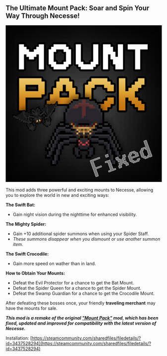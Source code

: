 ## The Ultimate Mount Pack: Soar and Spin Your Way Through Necesse!
![preview.png](src/main/resources/preview.png)

This mod adds three powerful and exciting mounts to Necesse, allowing you to explore the world in new and exciting ways:

**The Swift Bat:**
* Gain night vision during the nighttime for enhanced visibility.

**The Mighty Spider:**
* Gain +10 additional spider summons when using your Spider Staff.
* *These summons disappear when you dismount or use another summon item.*

**The Swift Crocodile:**
* Gain more speed on wather than in land.

**How to Obtain Your Mounts:**

* Defeat the Evil Protector for a chance to get the Bat Mount.
* Defeat the Spider Queen for a chance to get the Spider Mount.
* Defeat the Swamp Guardian for a chance to get the Crocodile Mount.

After defeating these bosses once, your friendly **traveling merchant** may have the mounts for sale.

***This mod is a remake of the original ["Mount Pack"](https://github.com/creativemindpie/mountpack) mod, which has been fixed, updated and improved for compatibility with the latest version of Necesse.***

Installation: [https://steamcommunity.com/sharedfiles/filedetails/?id=3437528294](https://steamcommunity.com/sharedfiles/filedetails/?id=3437528294)